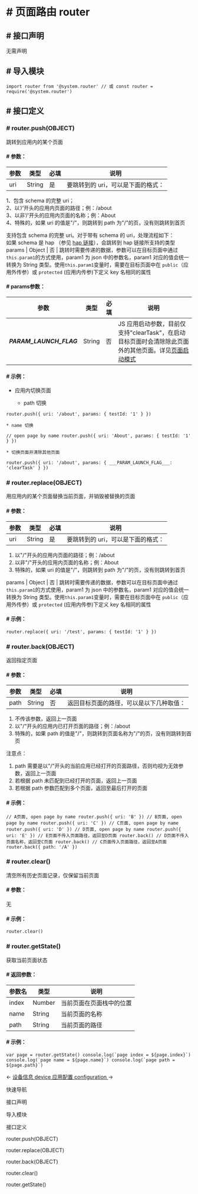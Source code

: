 <!-- 源地址: https://iot.mi.com/vela/quickapp/zh/features/basic/router.html -->

# # 页面路由 router

## # 接口声明

无需声明

## # 导入模块

``` import router from '@system.router' // 或 const router = require('@system.router') ```

## # 接口定义

### # router.push(OBJECT)

跳转到应用内的某个页面

#### # 参数：

参数 | 类型 | 必填 | 说明  
---|---|---|---  
uri | String | 是 | 要跳转到的 uri，可以是下面的格式：  
1、包含 schema 的完整 uri；  
2、以‘/’开头的应用内页面的路径；例：/about  
3、以非‘/’开头的应用内页面的名称；例：About  
4、特殊的，如果 uri 的值是"/"，则跳转到 path 为"/"的页，没有则跳转到首页  
  
支持包含 schema 的完整 uri。对于带有 schema 的 uri，处理流程如下：  
如果 schema 是 hap （参见 [hap 链接](</vela/quickapp/zh/guide/framework/other/hap-schema.html>)），会跳转到 hap 链接所支持的类型  
params | Object | 否 | 跳转时需要传递的数据，参数可以在目标页面中通过`this.param1`的方式使用，param1 为 json 中的参数名，param1 对应的值会统一转换为 String 类型。使用`this.param1`变量时，需要在目标页面中在 `public`（应用外传参）或 `protected` (应用内传参)下定义 key 名相同的属性  
  
#### # params参数：

参数 | 类型 | 必填 | 说明  
---|---|---|---  
___PARAM_LAUNCH_FLAG___ | String | 否 | JS 应用启动参数，目前仅支持"clearTask"，在启动目标页面时会清除除此页面外的其他页面。详见[页面启动模式](</vela/quickapp/zh/guide/framework/other/launch-mode.html>)  
  
#### # 示例：

  * 应用内切换页面

    * path 切换

``` router.push({ uri: '/about', params: { testId: '1' } }) ```

    * name 切换

``` // open page by name router.push({ uri: 'About', params: { testId: '1' } }) ```

    * 切换页面并清除其他页面

``` router.push({ uri: '/about', params: { ___PARAM_LAUNCH_FLAG___: 'clearTask' } }) ```

### # router.replace(OBJECT)

用应用内的某个页面替换当前页面，并销毁被替换的页面

#### # 参数：

参数 | 类型 | 必填 | 说明  
---|---|---|---  
uri | String | 是 | 要跳转到的 uri，可以是下面的格式：

  1. 以"/"开头的应用内页面的路径；例：/about
  2. 以非"/"开头的应用内页面的名称；例：About
  3. 特殊的，如果 uri 的值是"/"，则跳转到 path 为"/"的页，没有则跳转到首页

  
params | Object | 否 | 跳转时需要传递的数据，参数可以在目标页面中通过`this.param1`的方式使用，param1 为 json 中的参数名，param1 对应的值会统一转换为 String 类型。使用`this.param1`变量时，需要在目标页面中在 `public`（应用外传参）或 `protected` (应用内传参)下定义 key 名相同的属性  
  
#### # 示例：

``` router.replace({ uri: '/test', params: { testId: '1' } }) ```

### # router.back(OBJECT)

返回指定页面

#### # 参数：

参数 | 类型 | 必填 | 说明  
---|---|---|---  
path | String | 否 | 返回目标页面的路径，可以是以下几种取值：

  1. 不传该参数，返回上一页面
  2. 以"/"开头的应用内已打开页面的路径；例：/about
  3. 特殊的，如果 path 的值是"/"，则跳转到页面名称为"/"的页，没有则跳转到首页

注意点：
  1. path 需要是以"/"开头的当前应用已经打开的页面路径，否则均视为无效参数，返回上一页面
  2. 若根据 path 未匹配到已经打开的页面，返回上一页面
  3. 若根据 path 参数匹配到多个页面，返回至最后打开的页面

  
  
#### # 示例：

``` // A页面, open page by name router.push({ uri: 'B' }) // B页面, open page by name router.push({ uri: 'C' }) // C页面, open page by name router.push({ uri: 'D' }) // D页面, open page by name router.push({ uri: 'E' }) // E页面不传入页面路径，返回至D页面 router.back() // D页面不传入页面名称，返回至C页面 router.back() // C页面传入页面路径，返回至A页面 router.back({ path: '/A' }) ```

### # router.clear()

清空所有历史页面记录，仅保留当前页面

#### # 参数：

无

#### # 示例：

``` router.clear() ```

### # router.getState()

获取当前页面状态

#### # 返回参数：

参数名 | 类型 | 说明  
---|---|---  
index | Number | 当前页面在页面栈中的位置  
name | String | 当前页面的名称  
path | String | 当前页面的路径  
  
#### # 示例：

``` var page = router.getState() console.log(`page index = ${page.index}`) console.log(`page name = ${page.name}`) console.log(`page path = ${page.path}`) ```

← [ 设备信息 device ](</vela/quickapp/zh/features/basic/device.html>) [ 应用配置 configuration ](</vela/quickapp/zh/features/basic/configuration.html>) → 

快速导航

接口声明

导入模块

接口定义

router.push(OBJECT)

router.replace(OBJECT)

router.back(OBJECT)

router.clear()

router.getState()
